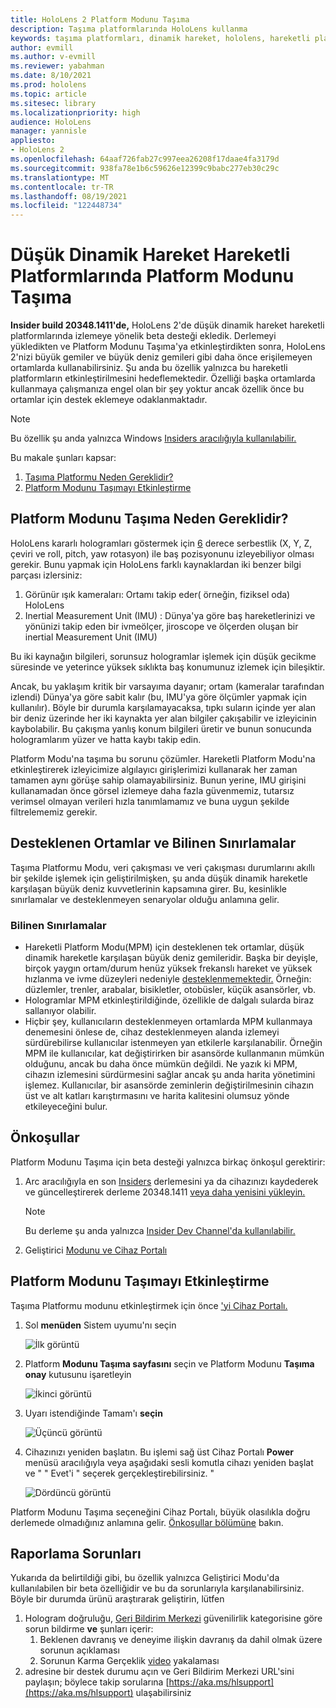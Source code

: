 ```yaml
---
title: HoloLens 2 Platform Modunu Taşıma
description: Taşıma platformlarında HoloLens kullanma
keywords: taşıma platformları, dinamik hareket, hololens, hareketli platform modu
author: evmill
ms.author: v-evmill
ms.reviewer: yabahman
ms.date: 8/10/2021
ms.prod: hololens
ms.topic: article
ms.sitesec: library
ms.localizationpriority: high
audience: HoloLens
manager: yannisle
appliesto:
- HoloLens 2
ms.openlocfilehash: 64aaf726fab27c997eea26208f17daae4fa3179d
ms.sourcegitcommit: 938fa78e1b6c59626e12399c9babc277eb30c29c
ms.translationtype: MT
ms.contentlocale: tr-TR
ms.lasthandoff: 08/19/2021
ms.locfileid: "122448734"
---
```

# <a name="moving-platform-mode-on-low-dynamic-motion-moving-platforms"></a>Düşük Dinamik Hareket Hareketli Platformlarında Platform Modunu Taşıma

**Insider build 20348.1411'de,** HoloLens 2'de düşük dinamik hareket hareketli platformlarında izlemeye yönelik beta desteği ekledik. Derlemeyi yükledikten ve Platform Modunu Taşıma'ya etkinleştirdikten sonra, HoloLens 2'nizi büyük gemiler ve büyük deniz gemileri gibi daha önce erişilemeyen ortamlarda kullanabilirsiniz. Şu anda bu özellik yalnızca bu hareketli platformların etkinleştirilmesini hedeflemektedir. Özelliği başka ortamlarda kullanmaya çalışmanıza engel olan bir şey yoktur ancak özellik önce bu ortamlar için destek eklemeye odaklanmaktadır.

> [!NOTE]
> Bu özellik şu anda yalnızca Windows [Insiders aracılığıyla kullanılabilir.](hololens-insider.md)

Bu makale şunları kapsar:

1. [Taşıma Platformu Neden Gereklidir?](#why-moving-platform-mode-is-necessary)
1. [Platform Modunu Taşımayı Etkinleştirme](#enabling-moving-platform-mode)

## <a name="why-moving-platform-mode-is-necessary"></a>Platform Modunu Taşıma Neden Gereklidir?

HoloLens kararlı hologramları göstermek için [6](https://en.wikipedia.org/wiki/Six_degrees_of_freedom) derece serbestlik (X, Y, Z, çeviri ve roll, pitch, yaw rotasyon) ile baş pozisyonunu izleyebiliyor olması gerekir. Bunu yapmak için HoloLens farklı kaynaklardan iki benzer bilgi parçası izlersiniz:

1. Görünür ışık kameraları: Ortamı takip eder( örneğin, fiziksel oda) HoloLens
1. Inertial Measurement Unit (IMU) : Dünya'ya göre baş hareketlerinizi ve yönünizi takip eden bir ivmeölçer, jiroscope ve ölçerden oluşan bir inertial Measurement Unit (IMU)

Bu iki kaynağın bilgileri, sorunsuz hologramlar işlemek için düşük gecikme süresinde ve yeterince yüksek sıklıkta baş konumunuz izlemek için bileşiktir.

Ancak, bu yaklaşım kritik bir varsayıma dayanır; ortam (kameralar tarafından izlendi) Dünya'ya göre sabit kalır (bu, IMU'ya göre ölçümler yapmak için kullanılır). Böyle bir durumla karşılamayacaksa, tıpkı suların içinde yer alan bir deniz üzerinde her iki kaynakta yer alan bilgiler çakışabilir ve izleyicinin kaybolabilir. Bu çakışma yanlış konum bilgileri üretir ve bunun sonucunda hologramlarım yüzer ve hatta kaybı takip edin.

Platform Modu'na taşıma bu sorunu çözümler. Hareketli Platform Modu'na etkinleştirerek izleyicimize algılayıcı girişlerimizi kullanarak her zaman tamamen aynı görüşe sahip olamayabilirsiniz. Bunun yerine, IMU girişini kullanamadan önce görsel izlemeye daha fazla güvenmemiz, tutarsız verimsel olmayan verileri hızla tanımlamamız ve buna uygun şekilde filtrelememiz gerekir.

## <a name="supported-environments-and-known-limitations"></a>Desteklenen Ortamlar ve Bilinen Sınırlamalar

Taşıma Platformu Modu, veri çakışması ve veri çakışması durumlarını akıllı bir şekilde işlemek için geliştirilmişken, şu anda düşük dinamik hareketle karşılaşan büyük deniz kuvvetlerinin kapsamına girer. Bu, kesinlikle sınırlamalar ve desteklenmeyen senaryolar olduğu anlamına gelir.

### <a name="known-limitations"></a>Bilinen Sınırlamalar

- Hareketli Platform Modu(MPM) için desteklenen tek ortamlar, düşük dinamik hareketle karşılaşan büyük deniz gemileridir. Başka bir deyişle, birçok yaygın  ortam/durum henüz yüksek frekanslı hareket ve yüksek hızlanma ve ivme düzeyleri nedeniyle [desteklenmemektedir.](https://en.wikipedia.org/wiki/Jerk_(physics)) Örneğin: düzlemler, trenler, arabalar, bisikletler, otobüsler, küçük asansörler, vb.
- Hologramlar MPM etkinleştirildiğinde, özellikle de dalgalı sularda biraz sallanıyor olabilir.
- Hiçbir şey, kullanıcıların desteklenmeyen ortamlarda MPM kullanmaya denemesini önlese de, cihaz desteklenmeyen alanda izlemeyi sürdürebilirse kullanıcılar istenmeyen yan etkilerle karşılanabilir. Örneğin MPM ile kullanıcılar, kat değiştirirken bir asansörde kullanmanın mümkün olduğunu, ancak bu daha önce mümkün değildi. Ne yazık ki MPM, cihazın izlemesini sürdürmesini sağlar ancak şu anda harita yönetimini işlemez. Kullanıcılar, bir asansörde zeminlerin değiştirilmesinin cihazın üst ve alt katları karıştırmasını ve harita kalitesini olumsuz yönde etkileyeceğini bulur.

## <a name="prerequisites"></a>Önkoşullar

Platform Modunu Taşıma için beta desteği yalnızca birkaç önkoşul gerektirir:

1. Arc aracılığıyla en son [Insiders](hololens-insider.md#ffu-download-and-flash-directions) derlemesini ya da cihazınızı kaydederek ve güncelleştirerek derleme 20348.1411 [veya daha yenisini yükleyin.](hololens-insider.md#start-receiving-insider-builds)

   > [!NOTE]
   > Bu derleme şu anda yalnızca [Insider Dev Channel'da kullanılabilir.](hololens-insider.md#start-receiving-insider-builds)

2. Geliştirici [Modunu ve Cihaz Portalı](/mixed-reality/develop/platform-capabilities-and-apis/using-the-windows-device-portal)

## <a name="enabling-moving-platform-mode"></a>Platform Modunu Taşımayı Etkinleştirme

Taşıma Platformu modunu etkinleştirmek için önce ['yi Cihaz Portalı.](/windows/mixed-reality/develop/platform-capabilities-and-apis/using-the-windows-device-portal)

1. Sol **menüden** Sistem uyumu'nı seçin

   ![İlk görüntü](.\images\moving-platform-1z.png)

2. Platform **Modunu Taşıma sayfasını** seçin ve Platform Modunu **Taşıma onay** kutusunu işaretleyin

    ![İkinci görüntü](.\images\moving-platform-2z.png)

3. Uyarı istendiğinde Tamam'ı **seçin**

   ![Üçüncü görüntü](.\images\moving-platform-3z.png)

4. Cihazınızı yeniden başlatın. Bu işlemi sağ üst Cihaz Portalı **Power** menüsü aracılığıyla veya aşağıdaki sesli komutla cihazı yeniden başlat ve &quot; &quot; Evet'i &quot; seçerek gerçekleştirebilirsiniz. &quot;

   ![Dördüncü görüntü](.\images\moving-platform-4z.png)

Platform Modunu Taşıma seçeneğini Cihaz Portalı, büyük olasılıkla doğru derlemede olmadığınız anlamına gelir. [Önkoşullar bölümüne](#prerequisites) bakın.

## <a name="reporting-issues"></a>Raporlama Sorunları

Yukarıda da belirtildiği gibi, bu özellik yalnızca Geliştirici Modu'da kullanılabilen bir beta özelliğidir ve bu da sorunlarıyla karşılanabilirsiniz. Böyle bir durumda ürünü araştırarak geliştirin, lütfen

1. Hologram doğruluğu, [Geri Bildirim Merkezi](hololens-feedback.md) güvenilirlik kategorisine göre sorun bildirme **ve** şunları içerir:
    1. Beklenen davranış ve deneyime ilişkin davranış da dahil olmak üzere sorunun açıklaması
    1. Sorunun Karma Gerçeklik [video](holographic-photos-and-videos.md#capture-a-mixed-reality-video) yakalaması
2.  adresine bir destek durumu açın ve Geri Bildirim Merkezi URL'sini paylaşın; böylece takip sorularına [https://aka.ms/hlsupport](https://aka.ms/hlsupport) ulaşabilirsiniz